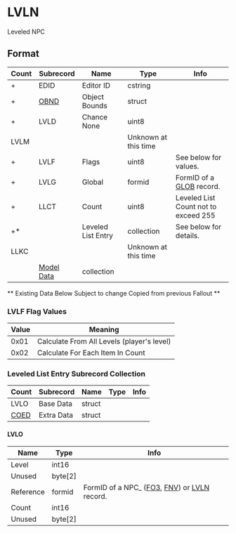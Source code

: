 LVLN
====

Leveled NPC

## Format

Count | Subrecord | Name | Type | Info
------|-------|------|------|-----
+ | EDID | Editor ID | cstring |
+ | [OBND](Subrecords/OBND.md) | Object Bounds | struct |
+ | LVLD | Chance None | uint8 |
 | LVLM | | | Unknown at this time
+ | LVLF | Flags | uint8 | See below for values.
+ | LVLG | Global | formid | FormID of a [GLOB](GLOB.md) record.
+ | LLCT | Count | uint8 | Leveled List Count not to exceed 255
+* | | Leveled List Entry | collection | See below for details.
 | LLKC | | | Unknown at this time
 | | [Model Data](Subrecords/Model.md) | collection |
 
** Existing Data Below Subject to change Copied from previous Fallout **

### LVLF Flag Values

Value | Meaning
------|--------
0x01 | Calculate From All Levels (player's level)
0x02 | Calculate For Each Item In Count

### Leveled List Entry Subrecord Collection

Count | Subrecord | Name | Type | Info
------|-------|------|------|-----
 | LVLO | Base Data | struct |
 | [COED](Subrecords/COED.md) | Extra Data | struct |

#### LVLO

Name | Type | Info
-----|------|-----
Level | int16 |
Unused | byte[2] |
Reference | formid | FormID of a NPC_ ([FO3](../../Fallout3/Records/NPC_.md), [FNV](../../FalloutNV/Records/NPC_.md)) or [LVLN](LVLN.md) record.
Count | int16 |
Unused | byte[2] |
